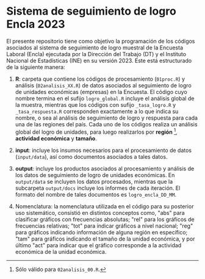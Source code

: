 # Sistema de seguimiento de logro Encla 2023

El presente repositorio tiene como objetivo la programación de los códigos asociados al sistema de seguimiento de logro muestral de la Encuesta Laboral (Encla) ejecutada por la Dirección del Trabajo (DT) y el Instituto Nacional de Estadísticas (INE) en su versión 2023. Este está estructurado de la siguiente manera:

1. **R**: carpeta que contiene los códigos de procesamiento (`01proc.R`) y análisis (`02analisis_XX.R`) de datos asociados al seguimiento de logro de unidades económicas (empresas) en la Encuesta. El código cuyo nombre termina en el sufijo `logro_global.R` incluye el análisis global de la muestra, mientras que los códigos con sufijo `_tasa_logro.R` y `_tasa_respuesta.R` corresponden exactamente a lo que indica su nombre, o sea al análisis de seguimiento de logro y respuesta para cada una de las regiones del país. Cada uno de los códigos realiza un análisis global del logro de unidades, para luego realizarlos por **región** [^1], **actividad económica** y **tamaño**.

[^1]: Sólo válido para `02analisis_00.R`.

2. **input**: incluye los insumos necesarios para el procesamiento de datos (`input/data`), así como documentos asociados a tales datos. 
3. **output**: incluye los productos asociados al procesamiento y análisis de los datos de seguimiento de logro de unidades económicas. En `output/data` se incluyen los datos procesados, mientras que la subcarpeta `output/docs` incluye los informes de cada iteración. El formato del nombre de tales documentos es `logro_encla_DD_MM`. 

4. Nomenclatura: la nomenclatura utilizada en el código para su posterior uso sistemático, consistió en distintos conceptos como, "abs" para clasificar gráficos con frecuencias absolutas; "rel" para los gráficos de frecuencias relativas; "tot" para indicar gráficos a nivel nacional; "reg" para gráficos indicando información de alguna región en específico; "tam" para gráficos indicando el tamaño de la unidad económica, y por último "act" para indicar que el gráfico corresponde a la actividad económica de la unidad económica.
